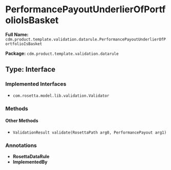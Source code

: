# PerformancePayoutUnderlierOfPortfolioIsBasket

**Full Name:** `cdm.product.template.validation.datarule.PerformancePayoutUnderlierOfPortfolioIsBasket`

**Package:** `cdm.product.template.validation.datarule`

## Type: Interface

### Implemented Interfaces

- `com.rosetta.model.lib.validation.Validator`

### Methods

#### Other Methods

- `ValidationResult validate(RosettaPath arg0, PerformancePayout arg1)`

### Annotations

- **RosettaDataRule**
- **ImplementedBy**

